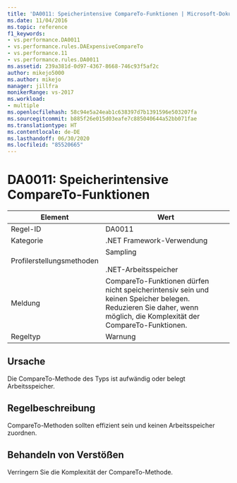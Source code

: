 ```yaml
---
title: 'DA0011: Speicherintensive CompareTo-Funktionen | Microsoft-Dokumentation'
ms.date: 11/04/2016
ms.topic: reference
f1_keywords:
- vs.performance.DA0011
- vs.performance.rules.DAExpensiveCompareTo
- vs.performance.11
- vs.performance.rules.DA0011
ms.assetid: 239a381d-0d97-4367-8668-746c93f5af2c
author: mikejo5000
ms.author: mikejo
manager: jillfra
monikerRange: vs-2017
ms.workload:
- multiple
ms.openlocfilehash: 58c94e5a24eab1c638397d7b1391596e503207fa
ms.sourcegitcommit: b885f26e015d03eafe7c885040644a52bb071fae
ms.translationtype: HT
ms.contentlocale: de-DE
ms.lasthandoff: 06/30/2020
ms.locfileid: "85520665"
---
```

# <a name="da0011-expensive-compareto"></a>DA0011: Speicherintensive CompareTo-Funktionen

|Element|Wert|
|-|-|
|Regel-ID|DA0011|
|Kategorie|.NET Framework-Verwendung|
|Profilerstellungsmethoden|Sampling<br /><br /> .NET-Arbeitsspeicher|
|Meldung|CompareTo-Funktionen dürfen nicht speicherintensiv sein und keinen Speicher belegen. Reduzieren Sie daher, wenn möglich, die Komplexität der CompareTo-Funktionen.|
|Regeltyp|Warnung|

## <a name="cause"></a>Ursache
 Die CompareTo-Methode des Typs ist aufwändig oder belegt Arbeitsspeicher.

## <a name="rule-description"></a>Regelbeschreibung
 CompareTo-Methoden sollten effizient sein und keinen Arbeitsspeicher zuordnen.

## <a name="how-to-fix-violations"></a>Behandeln von Verstößen
 Verringern Sie die Komplexität der CompareTo-Methode.
